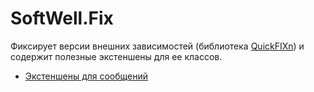 # SoftWell.Fix

Фиксирует версии внешних зависимостей (библиотека [QuickFIXn](https://github.com/connamara/quickfixn)) и содержит полезные экстеншены для ее классов.

- [Экстеншены для сообщений](./MessageExtensions.cs)